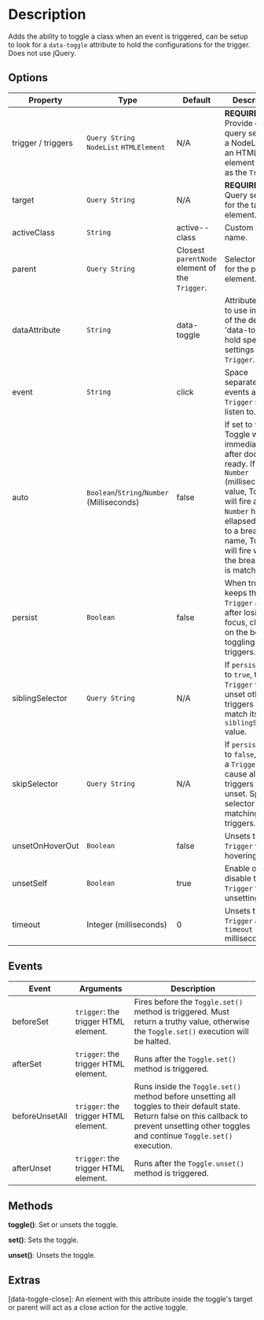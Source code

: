 

# Description
	
Adds the ability to toggle a class when an event is triggered, can be setup to look for a `data-toggle` attribute to hold the configurations for the trigger. Does not use jQuery.

## Options

|Property|Type|Default|Description|
|--|--|--|--|
|trigger / triggers| `Query String` `NodeList` `HTMLElement` | N/A |**REQUIRED**. Provide either a query selector, a NodeList, or an HTML element to use as the `Trigger`.
|target| `Query String` | N/A | **REQUIRED**. Query selector for the target element.
|activeClass| `String` | active--class | Custom class name.
|parent| `Query String` | Closest `parentNode` element of the `Trigger`. | Selector query for the parent element.
|dataAttribute|`String`|data-toggle|Attribute name to use instead of the default 'data-toggle' to hold specific settings for a `Trigger`.
|event|`String`|click| Space separated list of events a `Trigger` should listen to.
|auto| `Boolean`/`String`/`Number` (Milliseconds) |false|If set to `true`, Toggle will fire immediately after document ready. If set to a `Number` (milliseconds) value, Toggle will fire after `Number` has ellapsed. If set to a breakpoint name, Toggle will fire when the breakpoint is matched.
|persist|`Boolean`|false|When true, keeps the `Trigger` active after losing focus, clicking on the body, or toggling other triggers.
|siblingSelector|`Query String`|N/A|If `persist` is set to `true`, the `Trigger` will unset other triggers that match its `siblingSelector` value.
|skipSelector|`Query String`|N/A|If `persist` is set to `false`, setting a `Trigger` will cause all other triggers to unset. Specify a selector to skip matching triggers.
|unsetOnHoverOut|`Boolean`|false| Unsets the `Trigger` when hovering out.
|unsetSelf|`Boolean`|true|Enable or disable the `Trigger` from unsetting itself.
|timeout|Integer (milliseconds)|0|Unsets the `Trigger` after `timeout` milliseconds.


## Events

|Event|Arguments|Description
|--|--|--|
|beforeSet|`trigger`: the trigger HTML element.| Fires before the `Toggle.set()` method is triggered. Must return a truthy value, otherwise the `Toggle.set()` execution will be halted.
|afterSet|`trigger`: the trigger HTML element.|Runs after the `Toggle.set()` method is triggered.
|beforeUnsetAll|`trigger`: the trigger HTML element.|Runs inside the `Toggle.set()` method before unsetting all toggles to their default state. Return false on this callback to prevent unsetting other toggles and continue `Toggle.set()` execution.
|afterUnset|`trigger`: the trigger HTML element.|Runs after the `Toggle.unset()` method is triggered.


## Methods
	
**toggle()**: Set or unsets the toggle.

**set()**: Sets the toggle.

**unset()**: Unsets the toggle.

## Extras

[data-toggle-close]: An element with this attribute inside the toggle's target or parent will act as a close action for the active toggle.
